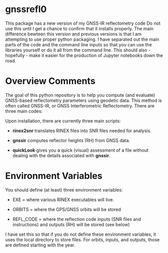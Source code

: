 # gnssrefl0
This package has a new version of my GNSS-IR reflectometry code
Do not use this until I get a chance to confirm that it installs properly.
The main difference bewteen this version and previous versions is that I am
attempting to use proper python packaging. I have separated out the main
parts of the code and the command line inputs so that you can use the libraries
yourself or do it all from the command line. This should also - hopefully - make
it easier for the production of Jupyter notebooks down the road. 

# Overview Comments

The goal of this python repository is to help you compute (and evaluate) GNSS-based
reflectometry parameters using geodetic data. This method is often
called GNSS-IR, or GNSS Interferometric Reflectometry. There are three main codes:


Upon installation, there are currently three main scripts:

* **rinex2snr** translates RINEX files into SNR files needed for analysis.

* **gnssir** computes reflector heights (RH) from GNSS data.

* **quickLook** gives you a quick (visual) assessment of a file without dealing
with the details associated with **gnssir**.


# Environment Variables 

You should define (at least) three environment variables:

* EXE = where various RINEX executables will live.

* ORBITS = where the GPS/GNSS orbits will be stored

* REFL_CODE = where the reflection code inputs (SNR files and instructions) and outputs (RH)
will be stored (see below)

I have set this so that if you do not define these environment variables, it uses the local
directory to store files. For orbits, inputs, and outputs, those are defined starting with the year.

